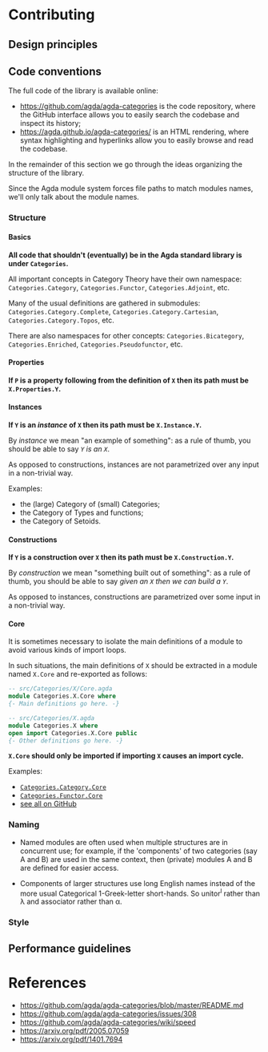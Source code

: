 # Contributing


## Design principles


## Code conventions

The full code of the library is available online:
* https://github.com/agda/agda-categories is the code repository, where the GitHub interface allows you to easily search the codebase and inspect its history;
* https://agda.github.io/agda-categories/ is an HTML rendering, where syntax highlighting and hyperlinks allow you to easily browse and read the codebase.

In the remainder of this section we go through the ideas organizing the structure of the library.

Since the Agda module system forces file paths to match modules names, we'll only talk about the module names.


### Structure


#### Basics

**All code that shouldn't (eventually) be in the Agda standard library is under `Categories`.**

All important concepts in Category Theory have their own namespace: `Categories.Category`, `Categories.Functor`, `Categories.Adjoint`, etc.

Many of the usual definitions are gathered in submodules: `Categories.Category.Complete`, `Categories.Category.Cartesian`, `Categories.Category.Topos`, etc.

There are also namespaces for other concepts: `Categories.Bicategory`, `Categories.Enriched`, `Categories.Pseudofunctor`, etc.


#### Properties

**If `P` is a property following from the definition of `X` then its path must be `X.Properties.Y`.**


#### Instances

**If `Y` is an _instance_ of `X` then its path must be `X.Instance.Y`.**

By _instance_ we mean "an example of something": as a rule of thumb, you should be able to say _`Y` is an `X`_.

As opposed to constructions, instances are not parametrized over any input in a non-trivial way.

Examples:
* the (large) Category of (small) Categories;
* the Category of Types and functions;
* the Category of Setoids.


#### Constructions

**If `Y` is a construction over `X` then its path must be `X.Construction.Y`.**

By _construction_ we mean "something built out of something": as a rule of thumb, you should be able to say _given an `X` then we can build a `Y`_.

As opposed to instances, constructions are parametrized over some input in a non-trivial way.


#### Core

It is sometimes necessary to isolate the main definitions of a module to avoid various kinds of import loops.

In such situations, the main definitions of `X` should be extracted in a module named `X.Core` and re-exported as follows:
```agda
-- src/Categories/X/Core.agda
module Categories.X.Core where
{- Main definitions go here. -}
```
```agda
-- src/Categories/X.agda
module Categories.X where
open import Categories.X.Core public
{- Other definitions go here. -}
```
**`X.Core` should only be imported if importing `X` causes an import cycle.**

Examples:
* [`Categories.Category.Core`](https://agda.github.io/agda-categories/Categories.Category.Core.html)
* [`Categories.Functor.Core`](https://agda.github.io/agda-categories/Categories.Functor.Core.html)
* [see all on GitHub](https://github.com/search?type=code&q=repo%3Aagda%2Fagda-categories+path%3Asrc%2F**%2FCore.agda)


### Naming

- Named modules are often used when multiple structures are in concurrent use; for example,
  if the 'components' of two categories (say A and B) are used in the same context, then
  (private) modules A and B are defined for easier access.

- Components of larger structures use long English names instead of the more usual
  Categorical 1-Greek-letter short-hands.  So unitor<sup>l</sup> rather than
  &lambda; and associator rather than &alpha;.


### Style


## Performance guidelines


# References

* https://github.com/agda/agda-categories/blob/master/README.md
* https://github.com/agda/agda-categories/issues/308
* https://github.com/agda/agda-categories/wiki/speed
* https://arxiv.org/pdf/2005.07059
* https://arxiv.org/pdf/1401.7694

